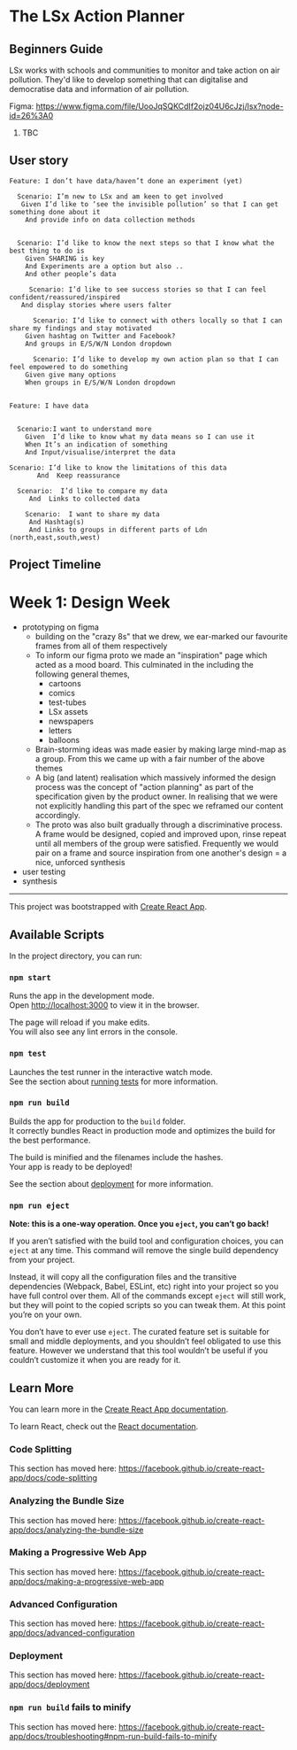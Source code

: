 The LSx Action Planner
===

## Beginners Guide
LSx works with schools and communities to monitor and take action on air pollution. They'd like to develop something that can digitalise and democratise data and information of air pollution.

Figma: https://www.figma.com/file/UooJqSQKCdIf2ojz04U6cJzj/lsx?node-id=26%3A0

1. TBC


User story
---

```gherkin=
Feature: I don’t have data/haven’t done an experiment (yet)

  Scenario: I’m new to LSx and am keen to get involved
   Given I’d like to ‘see the invisible pollution’ so that I can get something done about it
    And provide info on data collection methods


  Scenario: I’d like to know the next steps so that I know what the best thing to do is
    Given SHARING is key
    And Experiments are a option but also ..
    And other people’s data

     Scenario: I’d like to see success stories so that I can feel confident/reassured/inspired
   And display stories where users falter

      Scenario: I’d like to connect with others locally so that I can share my findings and stay motivated
    Given hashtag on Twitter and Facebook?
    And groups in E/S/W/N London dropdown

      Scenario: I’d like to develop my own action plan so that I can feel empowered to do something
    Given give many options
    When groups in E/S/W/N London dropdown


```



```gherkin=
Feature: I have data


  Scenario:I want to understand more
    Given  I’d like to know what my data means so I can use it
    When It’s an indication of something
    And Input/visualise/interpret the data

Scenario: I’d like to know the limitations of this data
       And  Keep reassurance

  Scenario:  I’d like to compare my data
     And  Links to collected data

    Scenario:  I want to share my data
     And Hashtag(s)
     And Links to groups in different parts of Ldn (north,east,south,west)

```



Project Timeline
---
# Week 1: Design Week
- prototyping on figma
    -  building on the "crazy 8s" that we drew, we ear-marked our favourite frames from all of them respectively
    -  To inform our figma proto we made an "inspiration" page which acted as a mood board. This culminated in the including the following general themes,
        -  cartoons
        -  comics
        -  test-tubes
        -  LSx assets
        -  newspapers
        -  letters
        -  balloons
    - Brain-storming ideas was made easier by making large mind-map as a group. From this we came up with a fair number of the above themes
    - A big (and latent) realisation which massively informed the design process was the concept of "action planning" as part of the specification given by the product owner. In realising that we were not explicitly handling this part of the spec we reframed our content accordingly.
    - The proto was also built gradually through a discriminative process. A frame would be designed, copied and improved upon, rinse repeat until all members of the group were satisfied. Frequently we would pair on a frame and source inspiration from one another's design = a nice, unforced synthesis
- user testing
- synthesis








--------------------



This project was bootstrapped with [Create React App](https://github.com/facebook/create-react-app).

## Available Scripts

In the project directory, you can run:

### `npm start`

Runs the app in the development mode.<br>
Open [http://localhost:3000](http://localhost:3000) to view it in the browser.

The page will reload if you make edits.<br>
You will also see any lint errors in the console.

### `npm test`

Launches the test runner in the interactive watch mode.<br>
See the section about [running tests](https://facebook.github.io/create-react-app/docs/running-tests) for more information.

### `npm run build`

Builds the app for production to the `build` folder.<br>
It correctly bundles React in production mode and optimizes the build for the best performance.

The build is minified and the filenames include the hashes.<br>
Your app is ready to be deployed!

See the section about [deployment](https://facebook.github.io/create-react-app/docs/deployment) for more information.

### `npm run eject`

**Note: this is a one-way operation. Once you `eject`, you can’t go back!**

If you aren’t satisfied with the build tool and configuration choices, you can `eject` at any time. This command will remove the single build dependency from your project.

Instead, it will copy all the configuration files and the transitive dependencies (Webpack, Babel, ESLint, etc) right into your project so you have full control over them. All of the commands except `eject` will still work, but they will point to the copied scripts so you can tweak them. At this point you’re on your own.

You don’t have to ever use `eject`. The curated feature set is suitable for small and middle deployments, and you shouldn’t feel obligated to use this feature. However we understand that this tool wouldn’t be useful if you couldn’t customize it when you are ready for it.

## Learn More

You can learn more in the [Create React App documentation](https://facebook.github.io/create-react-app/docs/getting-started).

To learn React, check out the [React documentation](https://reactjs.org/).

### Code Splitting

This section has moved here: https://facebook.github.io/create-react-app/docs/code-splitting

### Analyzing the Bundle Size

This section has moved here: https://facebook.github.io/create-react-app/docs/analyzing-the-bundle-size

### Making a Progressive Web App

This section has moved here: https://facebook.github.io/create-react-app/docs/making-a-progressive-web-app

### Advanced Configuration

This section has moved here: https://facebook.github.io/create-react-app/docs/advanced-configuration

### Deployment

This section has moved here: https://facebook.github.io/create-react-app/docs/deployment

### `npm run build` fails to minify

This section has moved here: https://facebook.github.io/create-react-app/docs/troubleshooting#npm-run-build-fails-to-minify
